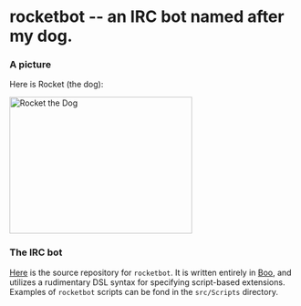 # rocketbot -- an IRC bot named after my dog.

### A picture

Here is Rocket (the dog):

<img alt="Rocket the Dog" src="http://farm4.static.flickr.com/3498/4063979023_1cc8bdb9cf_b.jpg" width="320" height="240"/>

### The IRC bot

[Here](http://github.com/olsonjeffery/rocketbot) is the source repository for `rocketbot`. It is written entirely in [Boo](http://boo.codehaus.org), and utilizes a rudimentary DSL syntax for specifying script-based extensions. Examples of `rocketbot` scripts can be fond in the `src/Scripts` directory.
